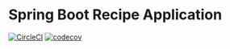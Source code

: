 # Spring Boot Recipe Application

[![CircleCI](https://circleci.com/gh/gkarpov-de/spring5-mongo-recipe-app.svg?style=shield&circle-token=3af092d6729dc073c12690d259b9948f734b6fc3)](https://circleci.com/gh/gkarpov-de/spring5-mongo-recipe-app)
[![codecov](https://codecov.io/gh/gkarpov-de/spring5-mongo-recipe-app/branch/mysql/graph/badge.svg?token=BHK0VZ2FKB)](https://codecov.io/gh/gkarpov-de/spring5-mongo-recipe-app)

